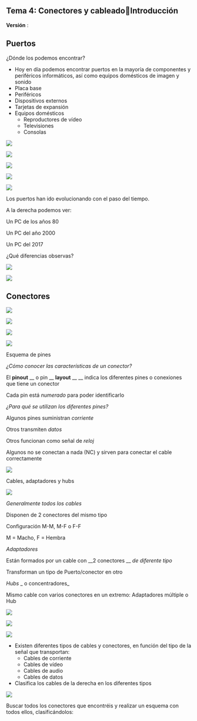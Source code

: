 ## Tema 4: Conectores y cableadoIntroducción

__Versión__ :

## Puertos

¿Dónde los podemos encontrar?

* Hoy en día podemos encontrar puertos en la mayoría de componentes y periféricos informáticos\, así como equipos domésticos de imagen y sonido
* Placa base
* Periféricos
* Dispositivos externos
* Tarjetas de expansión
* Equipos domésticos
  * Reproductores de vídeo
  * Televisiones
  * Consolas

![](img/1%20Conectores%20%28Introduccion%290.jpg)

![](img/1%20Conectores%20%28Introduccion%291.jpg)

![](img/1%20Conectores%20%28Introduccion%292.jpg)

![](img/1%20Conectores%20%28Introduccion%293.jpg)

![](img/1%20Conectores%20%28Introduccion%294.jpg)

Los puertos han ido evolucionando con el paso del tiempo\.

A la derecha podemos ver:

Un PC de los años 80

Un PC del año 2000

Un PC del 2017

¿Qué diferencias observas?

![](img/1%20Conectores%20%28Introduccion%295.png)

![](img/1%20Conectores%20%28Introduccion%296.jpg)

## Conectores

![](img/1%20Conectores%20%28Introduccion%297.png)

![](img/1%20Conectores%20%28Introduccion%298.jpg)

![](img/1%20Conectores%20%28Introduccion%299.jpg)

![](img/1%20Conectores%20%28Introduccion%2910.gif)

Esquema de pines

_¿Cómo conocer las características de un conector?_

El  __pinout__  __ o pin __  __layout__  __ __ indica los diferentes pines o conexiones que tiene un conector

Cada pin está  _numerado_  para poder identificarlo

_¿Para qué se utilizan los diferentes pines?_

Algunos pines suministran  _corriente_

Otros transmiten  _datos_

Otros funcionan como señal de  _reloj_

Algunos no se conectan a nada \(NC\) y sirven para conectar el cable correctamente

![](img/1%20Conectores%20%28Introduccion%2911.png)

Cables\, adaptadores y hubs

![](img/1%20Conectores%20%28Introduccion%2912.jpg)

_Generalmente todos los cables_

Disponen de 2 conectores del mismo tipo

Configuración M\-M\, M\-F o F\-F

M = Macho\, F = Hembra

_Adaptadores_

Están formados por un cable con  __2 conectores __  _de diferente tipo_

Transforman un tipo de Puerto/conector en otro

_Hubs_  _ o concentradores_

Mismo cable con varios conectores en un extremo: Adaptadores múltiple o Hub

![](img/1%20Conectores%20%28Introduccion%2913.jpg)

![](img/1%20Conectores%20%28Introduccion%2914.jpg)

![](img/1%20Conectores%20%28Introduccion%2915.jpg)

* Existen diferentes tipos de cables y conectores\, en función del tipo de la señal que transportan:
  * Cables de corriente
  * Cables de vídeo
  * Cables de audio
  * Cables de datos
* Clasifica los cables de la derecha en los diferentes tipos

![](img/1%20Conectores%20%28Introduccion%2916.jpg)

Buscar todos los conectores que encontréis y realizar un esquema con todos ellos\, clasificándolos:

